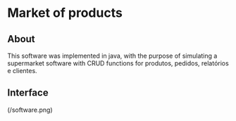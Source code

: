 # Market of products

About
-----
This software was implemented in java, with the purpose of simulating a supermarket software with CRUD functions for produtos, pedidos, relatórios e clientes.


Interface 
----------


(/software.png)
